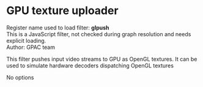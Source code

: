 <!-- automatically generated - do not edit, patch gpac/applications/gpac/gpac.c -->

# GPU texture uploader  
  
Register name used to load filter: __glpush__  
This is a JavaScript filter, not checked during graph resolution and needs explicit loading.  
Author: GPAC team  
  
This filter pushes input video streams to GPU as OpenGL textures. It can be used to simulate hardware decoders dispatching OpenGL textures  
  
No options  
  
